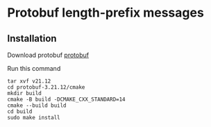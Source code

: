 # Protobuf length-prefix messages

## Installation

Download protobuf [protobuf](https://github.com/protocolbuffers/protobuf/releases/tag/v21.12)

Run this command
```
tar xvf v21.12
cd protobuf-3.21.12/cmake
mkdir build
cmake -B build -DCMAKE_CXX_STANDARD=14
cmake --build build
cd build
sudo make install
```
